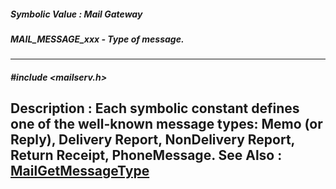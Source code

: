 ##### Symbolic Value : Mail Gateway
##### MAIL_MESSAGE_xxx - Type of message.
---
##### #include <mailserv.h>
**Description :**
Each symbolic constant defines one of the well-known message types:  Memo (or 
Reply), Delivery Report, NonDelivery Report, Return Receipt, PhoneMessage.
**See Also :**
[MailGetMessageType](D:/md_files/MailGetMessageType.md)
---
